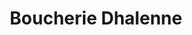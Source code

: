 ---
title: "Boucherie Dhalenne"
url: /neuville-sous-montreuil/boucherie-dhalenne/
shop: boucherie
---
